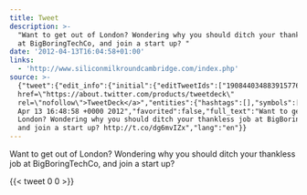 ```yaml
---
title: Tweet
description: >-
  "Want to get out of London? Wondering why you should ditch your thankless job
  at BigBoringTechCo, and join a start up? "
date: '2012-04-13T16:04:58+01:00'
links:
  - 'http://www.siliconmilkroundcambridge.com/index.php'
source: >-
  {"tweet":{"edit_info":{"initial":{"editTweetIds":["190844034883915776"],"editableUntil":"2012-04-13T17:48:58.284Z","editsRemaining":"5","isEditEligible":true}},"retweeted":false,"source":"<a
  href=\"https://about.twitter.com/products/tweetdeck\"
  rel=\"nofollow\">TweetDeck</a>","entities":{"hashtags":[],"symbols":[],"user_mentions":[],"urls":[{"url":"http://t.co/dg6mvIZx","expanded_url":"http://www.siliconmilkroundcambridge.com/index.php","display_url":"siliconmilkroundcambridge.com/index.php","indices":["118","138"]}]},"display_text_range":["0","138"],"favorite_count":"0","id_str":"190844034883915776","truncated":false,"retweet_count":"0","id":"190844034883915776","possibly_sensitive":false,"created_at":"Fri
  Apr 13 16:48:58 +0000 2012","favorited":false,"full_text":"Want to get out of
  London? Wondering why you should ditch your thankless job at BigBoringTechCo,
  and join a start up? http://t.co/dg6mvIZx","lang":"en"}}
---
```

Want to get out of London? Wondering why you should ditch your thankless job at BigBoringTechCo, and join a start up? 
    
{{< tweet 0 0 >}}
    
